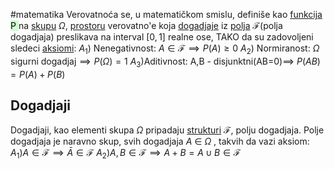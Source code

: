 #matematika 
Verovatnoća se, u matematičkom smislu, definiše kao [funkcija](Funkcija) <mark style="background: #BBFABBA6;"> P </mark> na [skupu](Skup) $\Omega$, [prostoru](Prostor) verovatno'e koja [dogadjaje](Dogadjaj) iz [polja](Polje) $\mathcal{F}$(polja dogadjaja) preslikava na interval $[0,1]$ realne ose, TAKO da su zadovoljeni sledeci [aksiomi](Aksiom):
$A_1$) $\text{Nenegativnost: }A \in \mathcal{F} \implies P(A)\geq 0$
$A_2$) $\text{Normiranost}$: $\Omega \text{  sigurni dogadjaj} \implies P(\Omega)=1$
$A_3$)$\text{Aditivnost: A,B - disjunktni(AB=0)}\implies$ $P(AB) = P(A) + P(B)$
## Dogadjaji
Dogadjaji, kao elementi skupa $\Omega$ pripadaju [strukturi](Struktura) $\mathcal{F}$, polju dogadjaja.
	Polje dogadjaja je naravno skup, svih dogadjaja $A$ $\in$ $\Omega$ , takvih da vazi aksiom:
	$A_1) A\in\mathcal{F} \implies \bar A \in \mathcal{F}$ 
	$A_2) A,B\in\mathcal{F}\implies A+B=A\cup B \in \mathcal{F}$  
	





